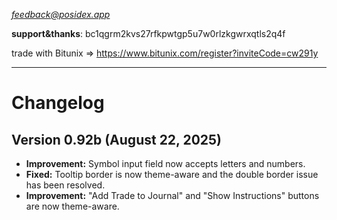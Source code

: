 *feedback@posidex.app*

**support&thanks**: bc1qgrm2kvs27rfkpwtgp5u7w0rlzkgwrxqtls2q4f

trade with Bitunix => https://www.bitunix.com/register?inviteCode=cw291y
***
# Changelog

## Version 0.92b (August 22, 2025)
- **Improvement:** Symbol input field now accepts letters and numbers.
- **Fixed:** Tooltip border is now theme-aware and the double border issue has been resolved.
- **Improvement:** "Add Trade to Journal" and "Show Instructions" buttons are now theme-aware.
